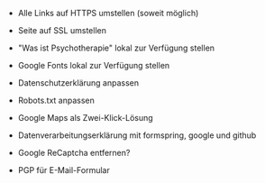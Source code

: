 * Alle Links auf HTTPS umstellen (soweit möglich)
* Seite auf SSL umstellen
* "Was ist Psychotherapie" lokal zur Verfügung stellen
* Google Fonts lokal zur Verfügung stellen
* Datenschutzerklärung anpassen
* Robots.txt anpassen

* Google Maps als Zwei-Klick-Lösung
* Datenverarbeitungserklärung mit formspring, google und github

* Google ReCaptcha entfernen?
* PGP für E-Mail-Formular
